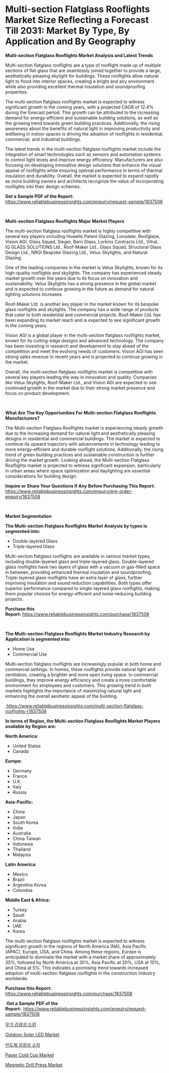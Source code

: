 <p><h1>Multi-section Flatglass Rooflights Market Size Reflecting a Forecast Till 2031: Market By Type, By Application and By Geography</h1></p><p><strong>Multi-section Flatglass Rooflights Market Analysis and Latest Trends</strong></p>
<p><p>Multi-section flatglass rooflights are a type of rooflight made up of multiple sections of flat glass that are seamlessly joined together to provide a large, aesthetically pleasing skylight for buildings. These rooflights allow natural light to flood into interior spaces, creating a bright and airy environment while also providing excellent thermal insulation and soundproofing properties.</p><p>The multi-section flatglass rooflights market is expected to witness significant growth in the coming years, with a projected CAGR of 12.4% during the forecast period. This growth can be attributed to the increasing demand for energy-efficient and sustainable building solutions, as well as the growing trend towards green building practices. Additionally, the rising awareness about the benefits of natural light in improving productivity and wellbeing in indoor spaces is driving the adoption of rooflights in residential, commercial, and industrial buildings.</p><p>The latest trends in the multi-section flatglass rooflights market include the integration of smart technologies such as sensors and automation systems to control light levels and improve energy efficiency. Manufacturers are also focusing on developing innovative design solutions that enhance the visual appeal of rooflights while ensuring optimal performance in terms of thermal insulation and durability. Overall, the market is expected to expand rapidly as more building owners and architects recognize the value of incorporating rooflights into their design schemes.</p></p>
<p><strong>Get a Sample PDF of the Report:&nbsp;</strong> <a href="https://www.reliablebusinessinsights.com/enquiry/request-sample/1837508">https://www.reliablebusinessinsights.com/enquiry/request-sample/1837508</a></p>
<p>&nbsp;</p>
<p><strong>Multi-section Flatglass Rooflights Major Market Players</strong></p>
<p><p>The multi-section flatglass rooflights market is highly competitive with several key players including Howells Patent Glazing, Lonsdale, Roofglaze, Vision AGI, Glass Squad, Sieger, Barn Glass, Lorkins Contracts Ltd., Vitral, IQ GLASS SOLUTIONS Ltd., Roof-Maker Ltd., Glass Squad, Structural Glass Design Ltd., NRGI Bespoke Glazing Ltd., Velux Skylights, and Natural Glazing.</p><p>One of the leading companies in the market is Velux Skylights, known for its high-quality rooflights and skylights. The company has experienced steady market growth over the years due to its focus on innovation and sustainability. Velux Skylights has a strong presence in the global market and is expected to continue growing in the future as demand for natural lighting solutions increases.</p><p>Roof-Maker Ltd. is another key player in the market known for its bespoke glass rooflights and skylights. The company has a wide range of products that cater to both residential and commercial projects. Roof-Maker Ltd. has been expanding its market reach and is expected to see significant growth in the coming years.</p><p>Vision AGI is a global player in the multi-section flatglass rooflights market, known for its cutting-edge designs and advanced technology. The company has been investing in research and development to stay ahead of the competition and meet the evolving needs of customers. Vision AGI has seen strong sales revenue in recent years and is projected to continue growing in the market.</p><p>Overall, the multi-section flatglass rooflights market is competitive with several key players leading the way in innovation and quality. Companies like Velux Skylights, Roof-Maker Ltd., and Vision AGI are expected to see continued growth in the market due to their strong market presence and focus on product development.</p></p>
<p>&nbsp;</p>
<p><strong>What Are The Key Opportunities For Multi-section Flatglass Rooflights Manufacturers?</strong></p>
<p><p>The Multi-section Flatglass Rooflights market is experiencing steady growth due to the increasing demand for natural light and aesthetically pleasing designs in residential and commercial buildings. The market is expected to continue its upward trajectory with advancements in technology leading to more energy-efficient and durable rooflight solutions. Additionally, the rising trend of green building practices and sustainable construction is further driving the market growth. Looking ahead, the Multi-section Flatglass Rooflights market is projected to witness significant expansion, particularly in urban areas where space optimization and daylighting are essential considerations for building design.</p></p>
<p><strong>Inquire or Share Your Questions If Any Before Purchasing This Report:</strong> <a href="https://www.reliablebusinessinsights.com/enquiry/pre-order-enquiry/1837508">https://www.reliablebusinessinsights.com/enquiry/pre-order-enquiry/1837508</a></p>
<p>&nbsp;</p>
<p><strong>Market Segmentation</strong></p>
<p><strong>The Multi-section Flatglass Rooflights Market Analysis by types is segmented into:</strong></p>
<p><ul><li>Double-layered Glass</li><li>Triple-layered Glass</li></ul></p>
<p><p>Multi-section flatglass rooflights are available in various market types, including double-layered glass and triple-layered glass. Double-layered glass rooflights have two layers of glass with a vacuum or gas-filled space in between, providing enhanced thermal insulation and soundproofing. Triple-layered glass rooflights have an extra layer of glass, further improving insulation and sound reduction capabilities. Both types offer superior performance compared to single-layered glass rooflights, making them popular choices for energy-efficient and noise-reducing building projects.</p></p>
<p><strong>Purchase this Report:&nbsp;</strong><a href="https://www.reliablebusinessinsights.com/purchase/1837508">https://www.reliablebusinessinsights.com/purchase/1837508</a></p>
<p>&nbsp;</p>
<p><strong>The Multi-section Flatglass Rooflights Market Industry Research by Application is segmented into:</strong></p>
<p><ul><li>Home Use</li><li>Commercial Use</li></ul></p>
<p><p>Multi-section flatglass rooflights are increasingly popular in both home and commercial settings. In homes, these rooflights provide natural light and ventilation, creating a brighter and more open living space. In commercial buildings, they improve energy efficiency and create a more comfortable environment for employees and customers. This growing trend in both markets highlights the importance of maximizing natural light and enhancing the overall aesthetic appeal of the building.</p></p>
<p><a href="https://www.reliablebusinessinsights.com/multi-section-flatglass-rooflights-r1837508">&nbsp;https://www.reliablebusinessinsights.com/multi-section-flatglass-rooflights-r1837508</a></p>
<p><strong>In terms of Region, the Multi-section Flatglass Rooflights Market Players available by Region are:</strong></p>
<p>
    <p> <strong> North America: </strong>
        <ul>
            <li>United States</li>
            <li>Canada</li>
        </ul>
        </p> 
    <p> <strong> Europe: </strong>
        <ul>
            <li>Germany</li>
            <li>France</li>
            <li>U.K.</li>
            <li>Italy</li>
            <li>Russia</li>
        </ul>
        </p> 
    <p> <strong> Asia-Pacific: </strong>
        <ul>
            <li>China</li>
            <li>Japan</li>
            <li>South Korea</li>
            <li>India</li>
            <li>Australia</li>
            <li>China Taiwan</li>
            <li>Indonesia</li>
            <li>Thailand</li>
            <li>Malaysia</li>
        </ul>
        </p> 
    <p> <strong> Latin America: </strong>
        <ul>
            <li>Mexico</li>
            <li>Brazil</li>
            <li>Argentina Korea</li>
            <li>Colombia</li>
        </ul>
        </p> 
    <p> <strong> Middle East & Africa: </strong>
        <ul>
            <li>Turkey</li>
            <li>Saudi</li>
            <li>Arabia</li>
            <li>UAE</li>
            <li>Korea</li>
        </ul>
    </p>
    </p>
<p><p>The multi-section flatglass rooflights market is expected to witness significant growth in the regions of North America (NA), Asia Pacific (APAC), Europe, USA, and China. Among these regions, Europe is anticipated to dominate the market with a market share of approximately 35%, followed by North America at 30%, Asia Pacific at 20%, USA at 10%, and China at 5%. This indicates a promising trend towards increased adoption of multi-section flatglass rooflights in the construction industry worldwide.</p></p>
<p><strong>Purchase this Report: </strong><a href="https://www.reliablebusinessinsights.com/purchase/1837508">https://www.reliablebusinessinsights.com/purchase/1837508</a></p>
<p>&nbsp;<strong>Get a Sample PDF of the Report:&nbsp;&nbsp;</strong><a href="https://www.reliablebusinessinsights.com/enquiry/request-sample/1837508">https://www.reliablebusinessinsights.com/enquiry/request-sample/1837508</a></p>
<p><strong></strong></p>
<p><p><a href="https://github.com/anton65482023/Market-Research-Report-List-1/blob/main/2294781153641.md">무기 감광성 드럼</a></p><p><a href="https://github.com/LiamDavis60/Market-Research-Report-List-1/blob/main/outdoor-solar-led-market.md">Outdoor Solar LED Market</a></p><p><a href="https://github.com/Gregost89076vddcv/Market-Research-Report-List-1/blob/main/6951140153642.md">반도체 감광성 소자</a></p><p><a href="https://github.com/Hazelklievgspy6vdcsmu106w/Market-Research-Report-List-3/blob/main/paper-cold-cup-market.md">Paper Cold Cup Market</a></p><p><a href="https://issuu.com/reportprime-2/docs/magnetic-drill-press-market-size-2030.pptx">Magnetic Drill Press Market</a></p></p>
